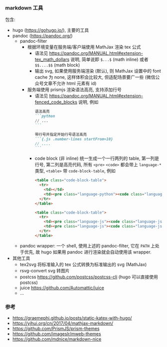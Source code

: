 ### markdown 工具

包含:

- hugo (https://gohugo.io/), 主要的工具
- pandoc (https://pandoc.org/)
  - pandoc-filter
    - 根据环境变量在服务端/客户端使用 MathJax 渲染 tex 公式
      - 语法见 https://pandoc.org/MANUAL.html#extension-tex_math_dollars 说明, 简单说即 `$...$` (math inline) 或者 `$$....$$` (math block)
      - 输出 svg, 如果使用服务端渲染 (默认), 则 MathJax 设置中的 font cache 为 none, 这样体积会比较大, 但适配场景要广一些 (微信公众号文章不允许 html 元素有 id)
    - 服务端使用 prismjs 渲染语法高亮, 支持添加行号
      - 语法见 https://pandoc.org/MANUAL.html#extension-fenced_code_blocks 说明, 例如
        ````markdown
        语法高亮
        ```python
        // ...
        ```

        带行号并指定开始行号语法高亮
        ```{.js .number-lines startFrom=10}
        // ....
        ```
        ````
      - code block (非 inline) 统一生成一个一行两列的 table, 第一列是行号, 第二列是高亮代码,
        所有 `<pre>` `<code>` 都会带上 `language-*` 类型, `<table>` 带 `code-block-table`, 例如
        ````html
        <table class="code-block-table">
          <tr>
            <td></td>
            <td><pre class="language-python"><code class="language-python">....</code></pre></td>
          </tr>
        </table>

        <table class="code-block-table">
          <tr>
            <td><pre class="language-js"><code class="language-js"><span>1</span><br/><span>2</span></code></pre></td>
            <td><pre class="language-js"><code class="language-js">....</code></pre></td>
          </tr>
        </table>
        ````
  - pandoc wrapper: 一个 shell, 使用上述的 pandoc-filter, 它在 `PATH` 上处于优先, 故 hugo 如果用 
    pandoc 进行渲染就会自动使用该 wrapper.
- 其他工具
  - tex2svg 将标准输入的 tex 公式转换为标准输出的 svg (MathJax)
  - rsvg-convert svg 转图片
  - postcss https://github.com/postcss/postcss-cli (hugo 可以直接使用 postcss)
  - juice https://github.com/Automattic/juice
  - ...


### 参考

- https://graemephi.github.io/posts/static-katex-with-hugo/
- https://yihui.org/cn/2017/04/mathjax-markdown/
- https://github.com/PrismJS/prism-themes
- https://github.com/imageslr/mweb-themes
- https://github.com/mdnice/markdown-nice

